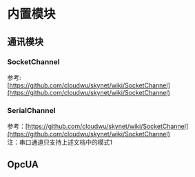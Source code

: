 # 内置模块

## 通讯模块

### SocketChannel

参考:  
[https://github.com/cloudwu/skynet/wiki/SocketChannel](https://github.com/cloudwu/skynet/wiki/SocketChannel)

### SerialChannel

参考：[https://github.com/cloudwu/skynet/wiki/SocketChannel](https://github.com/cloudwu/skynet/wiki/SocketChannel)  
注：串口通道只支持上述文档中的模式1

## OpcUA



